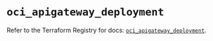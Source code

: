 # `oci_apigateway_deployment`

Refer to the Terraform Registry for docs: [`oci_apigateway_deployment`](https://registry.terraform.io/providers/oracle/oci/6.37.0/docs/resources/apigateway_deployment).
